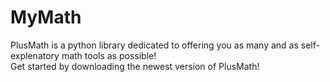 # MyMath
PlusMath is a python library dedicated to offering you as many and as self-explenatory math tools as possible!<br>Get started by downloading the newest version of PlusMath!